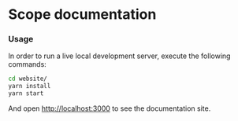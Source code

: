 # Scope documentation

### Usage
 
In order to run a live local development server, execute the following commands:

```bash
cd website/
yarn install
yarn start
```

And open <http://localhost:3000> to see the documentation site.
